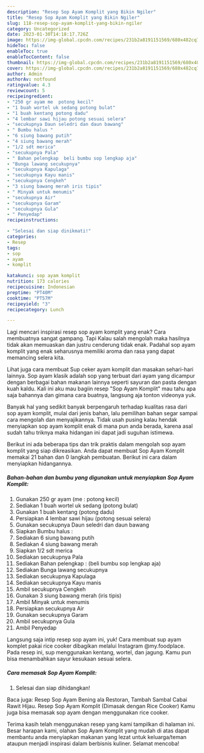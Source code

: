 ```yaml
---
description: "Resep Sop Ayam Komplit yang Bikin Ngiler"
title: "Resep Sop Ayam Komplit yang Bikin Ngiler"
slug: 118-resep-sop-ayam-komplit-yang-bikin-ngiler
category: Uncategorized
date: 2023-01-30T14:18:17.726Z
image: https://img-global.cpcdn.com/recipes/231b2a8191151569/680x482cq70/sop-ayam-komplit-foto-resep-utama.jpg
hideToc: false
enableToc: true
enableTocContent: false
thumbnail: https://img-global.cpcdn.com/recipes/231b2a8191151569/680x482cq70/sop-ayam-komplit-foto-resep-utama.jpg
cover: https://img-global.cpcdn.com/recipes/231b2a8191151569/680x482cq70/sop-ayam-komplit-foto-resep-utama.jpg
author: Admin
authorAv: notfound
ratingvalue: 4.3
reviewcount: 5
recipeingredient:
- "250 gr ayam me  potong kecil"
- "1 buah wortel uk sedang potong bulat"
- "1 buah kentang potong dadu"
- "4 lembar sawi hijau potong sesuai selera"
- "secukupnya Daun seledri dan daun bawang"
- " Bumbu halus "
- "6 siung bawang putih"
- "4 siung bawang merah"
- "1/2 sdt merica"
- "secukupnya Pala"
- " Bahan pelengkap  beli bumbu sop lengkap aja"
- "Bunga lawang secukupnya"
- "secukupnya Kapulaga"
- "secukupnya Kayu manis"
- "secukupnya Cengkeh"
- "3 siung bawang merah iris tipis"
- " Minyak untuk menumis"
- "secukupnya Air"
- "secukupnya Garam"
- "secukupnya Gula"
- " Penyedap"
recipeinstructions:

- "Selesai dan siap dinikmati!"
categories:
- Resep
tags:
- sop
- ayam
- komplit

katakunci: sop ayam komplit 
nutrition: 173 calories
recipecuisine: Indonesian
preptime: "PT40M"
cooktime: "PT57M"
recipeyield: "3"
recipecategory: Lunch

---
```



Lagi mencari inspirasi resep sop ayam komplit yang enak? Cara membuatnya sangat gampang. Tapi Kalau salah mengolah maka hasilnya tidak akan memuaskan dan justru cenderung tidak enak. Padahal sop ayam komplit yang enak seharusnya memiliki aroma dan rasa yang dapat memancing selera kita.


Lihat juga cara membuat Sup ceker ayam komplit dan masakan sehari-hari lainnya. Sop ayam klasik adalah sop yang terbuat dari ayam yang dicampur dengan berbagai bahan makanan lainnya seperti sayuran dan pasta dengan kuah kaldu. Kali ini aku mau bagiin resep &#34;Sop Ayam Komplit&#34; mau tahu apa saja bahannya dan gimana cara buatnya, langsung aja tonton videonya yuk.

Banyak hal yang sedikit banyak berpengaruh terhadap kualitas rasa dari sop ayam komplit, mulai dari jenis bahan, lalu pemilihan bahan segar sampai cara mengolah dan menyajikannya. Tidak usah pusing kalau hendak menyiapkan sop ayam komplit enak di mana pun anda berada, karena asal sudah tahu triknya maka hidangan ini dapat jadi suguhan istimewa.


Berikut ini ada beberapa tips dan trik praktis dalam mengolah sop ayam komplit yang siap dikreasikan. Anda dapat membuat Sop Ayam Komplit memakai 21 bahan dan 0 langkah pembuatan. Berikut ini cara dalam menyiapkan hidangannya.

<!--inarticleads1-->

##### Bahan-bahan dan bumbu yang digunakan untuk menyiapkan Sop Ayam Komplit:

1. Gunakan 250 gr ayam (me : potong kecil)
1. Sediakan 1 buah wortel uk sedang (potong bulat)
1. Gunakan 1 buah kentang (potong dadu)
1. Persiapkan 4 lembar sawi hijau (potong sesuai selera)
1. Gunakan secukupnya Daun seledri dan daun bawang
1. Siapkan  Bumbu halus :
1. Sediakan 6 siung bawang putih
1. Sediakan 4 siung bawang merah
1. Siapkan 1/2 sdt merica
1. Sediakan secukupnya Pala
1. Sediakan  Bahan pelengkap : (beli bumbu sop lengkap aja)
1. Sediakan Bunga lawang secukupnya
1. Sediakan secukupnya Kapulaga
1. Sediakan secukupnya Kayu manis
1. Ambil secukupnya Cengkeh
1. Gunakan 3 siung bawang merah (iris tipis)
1. Ambil  Minyak untuk menumis
1. Persiapkan secukupnya Air
1. Gunakan secukupnya Garam
1. Ambil secukupnya Gula
1. Ambil  Penyedap


Langsung saja intip resep sop ayam ini, yuk! Cara membuat sup ayam komplet pakai rice cooker dibagikan melalui Instagram @my.foodplace. Pada resep ini, sup menggunakan kentang, wortel, dan jagung. Kamu pun bisa menambahkan sayur kesukaan sesuai selera. 

<!--inarticleads2-->

##### Cara memasak Sop Ayam Komplit:


1. Selesai dan siap dihidangkan!

Baca juga: Resep Sop Ayam Bening ala Restoran, Tambah Sambal Cabai Rawit Hijau. Resep Sop Ayam Komplit (Dimasak dengan Rice Cooker) Kamu juga bisa memasak sop ayam dengan menggunakan rice cooker. 

Terima kasih telah menggunakan resep yang kami tampilkan di halaman ini. Besar harapan kami, olahan Sop Ayam Komplit yang mudah di atas dapat membantu anda menyiapkan makanan yang lezat untuk keluarga/teman ataupun menjadi inspirasi dalam berbisnis kuliner. Selamat mencoba!
